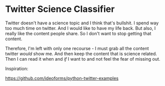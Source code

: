 # Twitter Science Classifier

Twitter doesn't have a science topic and I think that's bullshit.  I spend way too much time on twitter.  And I would like to have my life back.  But also, I really like the content people share.  So I don't want to stop getting that content.

Therefore, I'm left with only one recourse - I must grab all the content twitter _would_ show me.  And then keep the content that is science related.  Then I can read it when and _if_ I want to and not feel the fear of missing out.

Inspiration:

https://github.com/ideoforms/python-twitter-examples